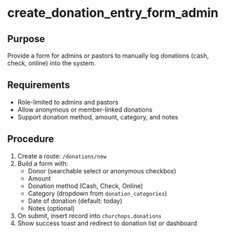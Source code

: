 # create_donation_entry_form_admin

## Purpose
Provide a form for admins or pastors to manually log donations (cash, check, online) into the system.

## Requirements
- Role-limited to admins and pastors
- Allow anonymous or member-linked donations
- Support donation method, amount, category, and notes

## Procedure
1. Create a route: `/donations/new`
2. Build a form with:
   - Donor (searchable select or anonymous checkbox)
   - Amount
   - Donation method (Cash, Check, Online)
   - Category (dropdown from `donation_categories`)
   - Date of donation (default: today)
   - Notes (optional)
3. On submit, insert record into `churchops.donations`
4. Show success toast and redirect to donation list or dashboard
